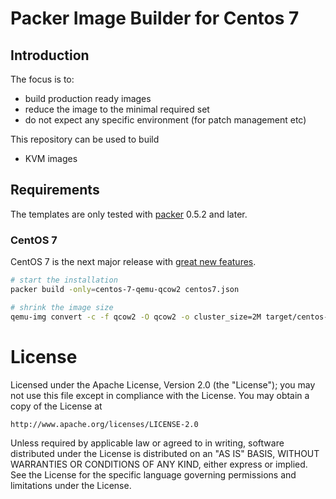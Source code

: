 # Packer Image Builder for Centos 7

## Introduction

The focus is to:

* build production ready images
* reduce the image to the minimal required set
* do not expect any specific environment (for patch management etc)

This repository can be used to build

* KVM images

## Requirements

The templates are only tested with [packer](http://www.packer.io/downloads.html) 0.5.2 and later.

### CentOS 7

CentOS 7 is the next major release with [great new features](http://wiki.centos.org/Manuals/ReleaseNotes/CentOS7).

```bash
# start the installation
packer build -only=centos-7-qemu-qcow2 centos7.json

# shrink the image size
qemu-img convert -c -f qcow2 -O qcow2 -o cluster_size=2M target/centos-7-qemu.qcow2 target/centos-7-qemu-compressed.qcow2

```

# License

Licensed under the Apache License, Version 2.0 (the "License");
you may not use this file except in compliance with the License.
You may obtain a copy of the License at

    http://www.apache.org/licenses/LICENSE-2.0

Unless required by applicable law or agreed to in writing, software
distributed under the License is distributed on an "AS IS" BASIS,
WITHOUT WARRANTIES OR CONDITIONS OF ANY KIND, either express or implied.
See the License for the specific language governing permissions and
limitations under the License.
